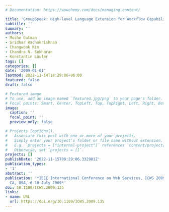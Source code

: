 ```yaml
---
# Documentation: https://wowchemy.com/docs/managing-content/

title: 'GroupSpeak: High-level Language Extension for Workflow Capability'
subtitle: ''
summary: ''
authors:
- Moshe Gutman
- Sridhar Radhakrishnan
- Changwook Kim
- Chandra N. Sekharan
- Konstantin Läufer
tags: []
categories: []
date: '2009-01-01'
lastmod: 2022-11-14T18:29:06-06:00
featured: false
draft: false

# Featured image
# To use, add an image named `featured.jpg/png` to your page's folder.
# Focal points: Smart, Center, TopLeft, Top, TopRight, Left, Right, BottomLeft, Bottom, BottomRight.
image:
  caption: ''
  focal_point: ''
  preview_only: false

# Projects (optional).
#   Associate this post with one or more of your projects.
#   Simply enter your project's folder or file name without extension.
#   E.g. `projects = ["internal-project"]` references `content/project/deep-learning/index.md`.
#   Otherwise, set `projects = []`.
projects: []
publishDate: '2022-11-15T00:29:06.332981Z'
publication_types:
- '1'
abstract: ''
publication: '*IEEE International Conference on Web Services, ICWS 2009, Los Angeles,
  CA, USA, 6-10 July 2009*'
doi: 10.1109/ICWS.2009.135
links:
- name: URL
  url: https://doi.org/10.1109/ICWS.2009.135
---
```

